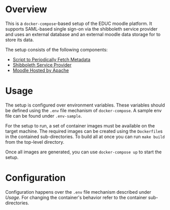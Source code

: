 # Overview

This is a `docker-compose`-based setup of the EDUC moodle platform. It supports
SAML-based single sign-on via the shibboleth service provider and uses an
external database and an external moodle data storage for to store its data.

The setup consists of the following components:

- [Script to Periodically Fetch Metadata](metadata-fetcher)
- [Shibboleth Service Provider](shibd)
- [Moodle Hosted by Apache](moodle)

# Usage

The setup is configured over environment variables. These variables should be
defined using the `.env` file mechanism of `docker-compose`. A sample env file
can be found under `.env-sample`.

For the setup to run, a set of container images must be available on the target
machine. The required images can be created using the `Dockerfile`s in the
contained sub-directories. To build all at once you can run `make build` from
the top-level directory.

Once all images are generated, you can use `docker-compose up` to start the
setup.

# Configuration

Configuration happens over the `.env` file mechanism described under _Usage_.
For changing the container's behavior refer to the container sub-directories.
